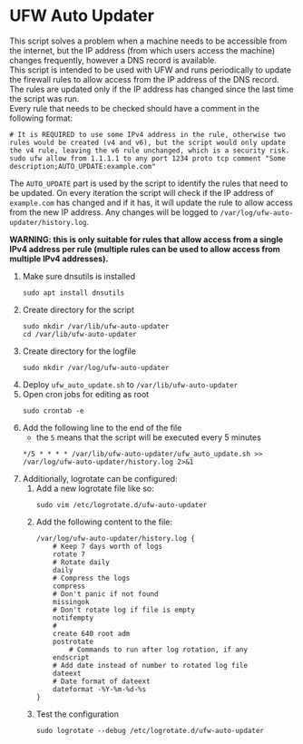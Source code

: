 # UFW Auto Updater
This script solves a problem when a machine needs to be accessible from the internet, but the IP address (from which users access the machine) changes frequently, however a DNS record is available.  
This script is intended to be used with UFW and runs periodically to update the firewall rules to allow access from the IP address of the DNS record.  
The rules are updated only if the IP address has changed since the last time the script was run.  
Every rule that needs to be checked should have a comment in the following format:
``` shell
# It is REQUIRED to use some IPv4 address in the rule, otherwise two rules would be created (v4 and v6), but the script would only update the v4 rule, leaving the v6 rule unchanged, which is a security risk.
sudo ufw allow from 1.1.1.1 to any port 1234 proto tcp comment "Some description;AUTO_UPDATE:example.com"
```
The `AUTO_UPDATE` part is used by the script to identify the rules that need to be updated. On every iteration the script will check if the IP address of `example.com` has changed and if it has, it will update the rule to allow access from the new IP address. Any changes will be logged to `/var/log/ufw-auto-updater/history.log`.

**WARNING: this is only suitable for rules that allow access from a single IPv4 address per rule (multiple rules can be used to allow access from multiple IPv4 addresses).**

1. Make sure dnsutils is installed
	``` shell
	sudo apt install dnsutils
	```
1. Create directory for the script
	``` shell
	sudo mkdir /var/lib/ufw-auto-updater
	cd /var/lib/ufw-auto-updater
	```
1. Create directory for the logfile
	``` shell
	sudo mkdir /var/log/ufw-auto-updater
	```
1. Deploy `ufw_auto_update.sh` to `/var/lib/ufw-auto-updater`
1. Open cron jobs for editing as root
	``` shell
	sudo crontab -e
	```
1. Add the following line to the end of the file
	- the `5` means that the script will be executed every 5 minutes
	``` shell
	*/5 * * * * /var/lib/ufw-auto-updater/ufw_auto_update.sh >> /var/log/ufw-auto-updater/history.log 2>&1
	```
1. Additionally, logrotate can be configured:  
	1. Add a new logrotate file like so:
		``` shell
		sudo vim /etc/logrotate.d/ufw-auto-updater
		```
	1. Add the following content to the file:
		``` shell
		/var/log/ufw-auto-updater/history.log {
			# Keep 7 days worth of logs
			rotate 7
			# Rotate daily
			daily
			# Compress the logs
			compress
			# Don't panic if not found
			missingok
			# Don't rotate log if file is empty
			notifempty
			# 
			create 640 root adm
			postrotate
				# Commands to run after log rotation, if any
			endscript
			# Add date instead of number to rotated log file
    		dateext
			# Date format of dateext
			dateformat -%Y-%m-%d-%s
		}
		```
	1. Test the configuration
		``` shell
		sudo logrotate --debug /etc/logrotate.d/ufw-auto-updater
		```